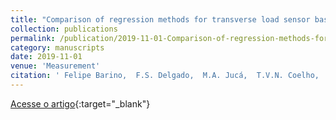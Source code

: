 ```yaml
---
title: "Comparison of regression methods for transverse load sensor based on optical fiber long-period grating"
collection: publications
permalink: /publication/2019-11-01-Comparison-of-regression-methods-for-transverse-load-sensor-based-on-optical-fiber-long-period-grating
category: manuscripts
date: 2019-11-01
venue: 'Measurement'
citation: ' Felipe Barino,  F.S. Delgado,  M.A. Jucá,  T.V.N. Coelho,  A. Santos, &quot;Comparison of regression methods for transverse load sensor based on optical fiber long-period grating.&quot; Measurement, 2019.'
---
```

[Acesse o artigo](https://linkinghub.elsevier.com/retrieve/pii/S026322411930644X){:target="_blank"}
